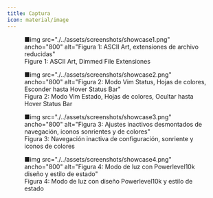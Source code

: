 ```yaml
---
title: Captura
icon: material/image
---
```


<figure markdown="span">
■img src="./../assets/screenshots/showcase1.png" ancho="800" alt="Figura 1:
ASCII Art, extensiones de archivo reducidas"
    <figcaption
>Figure 1: ASCII Art, Dimmed File Extensiones</figcaption>
</figure>

<figure markdown="span">
■img src="./../assets/screenshots/showcase2.png" ancho="800" alt="Figura 2:
Modo Vim Status, Hojas de colores, Esconder hasta Hover Status Bar"
    <figcaption
>Figura 2: Modo Vim Estado, Hojas de colores, Ocultar hasta Hover
Status Bar</figcaption>
</figure>

<figure markdown="span">
■img src="./../assets/screenshots/showcase3.png" ancho="800" alt="Figura 3:
Ajustes inactivos desmontados de navegación, iconos sonrientes y de colores"
    <figcaption
>Figura 3: Navegación inactiva de configuración, sonriente y
iconos de colores</figcaption>
</figure>

<figure markdown="span">
■img src="./../assets/screenshots/showcase4.png" ancho="800" alt="Figura 4:
Modo de luz con Powerlevel10k diseño y estilo de estado"
    <figcaption
>Figura 4: Modo de luz con diseño Powerlevel10k y estilo de estado</figcaption>
</figure>
